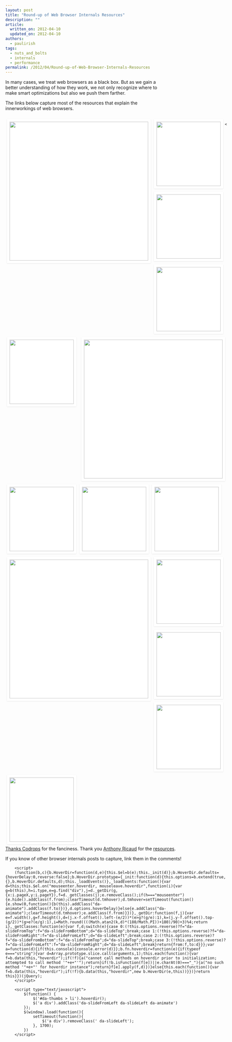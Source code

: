 ```yaml
---
layout: post
title: "Round-up of Web Browser Internals Resources"
description: ""
article:
  written_on: 2012-04-10
  updated_on: 2012-04-10
authors:
  - paulirish
tags:
  - nuts_and_bolts
  - internals
  - performance
permalink: /2012/04/Round-up-of-Web-Browser-Internals-Resources
---
```

<style>
.da-thumbs {
	list-style: none;
	width: 690px;
	min-height: 600px;
	position: relative;
	margin: 20px auto;
	padding: 0;


}
.da-thumbs li {
	float: left;
	margin: 5px;
	background: #fff;
	padding: 8px;
	position: relative;
	box-shadow: 0 1px 3px rgba(0,0,0,0.1);
}
.da-thumbs li a,
.da-thumbs li a img {
	display: block;
	position: relative;
}
.da-thumbs li a {
	overflow: hidden;
}
.da-thumbs li a div {
	position: absolute;
	background: rgba(75,75,75,0.7);
	width: 100%;
	height: 100%;
}
.da-thumbs li a div.da-animate {
	-webkit-transition: all 0.3s ease;
	-moz-transition: all 0.3s ease-in-out;
	-o-transition: all 0.3s ease-in-out;
	-ms-transition: all 0.3s ease-in-out;
	transition: all 0.3s ease-in-out;
}
/* Initial state classes: */
.da-slideFromTop {
	left: 0px;
	top: -100%;
}
.da-slideFromBottom {
	left: 0px;
	top: 100%;
}
.da-slideFromLeft {
	top: 0px;
	left: -100%;
}
.da-slideFromRight {
	top: 0px;
	left: 100%;
}
/* Final state classes: */
.da-slideTop {
	top: 0px;
}
.da-slideLeft {
	left: 0px;
}
.da-thumbs li a div span {
	display: block;
	padding: 10px 0;
	margin: 25px 20px 20px 20px;
	font-weight: normal;
	color: rgba(255,255,255,0.9);
	text-shadow: 1px 1px 1px rgba(0,0,0,0.2);
	border-bottom: 1px solid rgba(255,255,255,0.5);
	box-shadow: 0 1px 0 rgba(0,0,0,0.1), 0 -10px 0 rgba(255,255,255,0.3);
	font-size: 20px;
   line-height: 1.2;
}


.da-thumbs li a img {
	width: 200px;
}


.da-thumbs li a img.big {
	width: 432px;
}


</style>

<p>In many cases, we treat web browsers as a black box. But as we gain a better understanding of how they work, we not only recognize where to make smart optimizations but also we push them farther. </p>

<p>The links below capture most of the resources that explain the innerworkings of web browsers. </p>
				<ul id="da-thumbs" class="da-thumbs" >


<li><a href="http://www.html5rocks.com/en/tutorials/internals/howbrowserswork/">
    <img src="http://beta.url2png.com/v6/P4EA9CF92E4F9C/daf350053347a0388a6f4d72ae3277d4/png/?url=http%3A%2F%2Fwww.html5rocks.com%2Fen%2Ftutorials%2Finternals%2Fhowbrowserswork%2F&viewport=1024x746&format=png&thumbnail_max_width=440" class=big>
    <div><span>How Browsers Work: Behind the scenes of modern web browsers, by Tali Garsiel</span></div>
  </a></li>







<li><a href="http://www.vineetgupta.com/2010/11/how-browsers-work-part-1-architecture/">
    <img src="http://beta.url2png.com/v6/P4EA9CF92E4F9C/7825d223b6a7848b44fcba68185d71fb/png/?url=http%3A%2F%2Fwww.vineetgupta.com%2F2010%2F11%2Fhow-browsers-work-part-1-architecture%2F&viewport=1024x746&format=png&thumbnail_max_width=240">
    <div><span>How Browsers Work – Architecture, by Vineet Gupta</span></div>
  </a></li>


  <li><a href="http://blog.mozilla.com/dmandelin/2011/06/16/know-your-engines-at-oreilly-velocity-2011/">
    <img src="http://beta.url2png.com/v6/P4EA9CF92E4F9C/323fe44ef014c5da2e009e389b95cf9f/png/?url=http%3A%2F%2Fblog.mozilla.com%2Fdmandelin%2F2011%2F06%2F16%2Fknow-your-engines-at-oreilly-velocity-2011%2F&viewport=1024x746&format=png&thumbnail_max_width=240">
    <div><span>Know Your JavaScript Engines, by David Mandelin</span></div>
  </a></li>



  <li><a href="http://www.youtube.com/watch?v=XAqIpGU8ZZk">
    <img src="http://beta.url2png.com/v6/P4EA9CF92E4F9C/d0472464d27d25fdef6d77deda654d89/png/?url=http%3A%2F%2Fwww.youtube.com%2Fwatch%3Fv%3DXAqIpGU8ZZk&viewport=1024x746&format=png&thumbnail_max_width=240">
    <div><span>From Console to Chrome, by Lilli Thompson</span></div>
  </a></li>


<li style="float:right"><a href="http://dbaron.org/talks/2012-03-11-sxsw/master.xhtml">
    <img src="http://beta.url2png.com/v6/P4EA9CF92E4F9C/d685e329b34e2899e78ff5b6de339604/png/?url=http%3A%2F%2Fdbaron.org%2Ftalks%2F2012-03-11-sxsw%2Fmaster.xhtml&viewport=1024x746&format=png&thumbnail_max_width=440" class=big>
    <div><span>Fast CSS: How Browsers Lay Out Web Pages, by David Baron</span></div>
  </a></li>


  <li><a href="http://dayofjs.com/videos/22158462/web-browsers_alex-russel">
    <img src="http://beta.url2png.com/v6/P4EA9CF92E4F9C/584d9eb36c18ecef9a376ce4ec9ea567/png/?url=http%3A%2F%2Fdayofjs.com%2Fvideos%2F22158462%2Fweb-browsers_alex-russel&viewport=1024x746&format=png&thumbnail_max_width=240">
   <div><span> What Browsers <em>Really</em> Think of your App, by Alex Russell</span></div>
  </a></li>


  <li style="clear:both"><a href="http://www.youtube.com/watch?v=a2_6bGNZ7bA">
    <img src="http://beta.url2png.com/v6/P4EA9CF92E4F9C/9cdf9d13ee882ef233457483f251e345/png/?url=http%3A%2F%2Fwww.youtube.com%2Fwatch%3Fv%3Da2_6bGNZ7bA&viewport=1024x746&format=png&thumbnail_max_width=240">
    <div><span>Faster HTML and CSS: Layout Eng&shy;ine Internals for Web Dev&shy;elop&shy;ers, by David Baron</span></div>
  </a></li>

  <li><a href="http://stackoverflow.com/questions/5797014/css-selectors-parsed-right-to-left-why/5813672#5813672">
    <img src="http://beta.url2png.com/v6/P4EA9CF92E4F9C/8c411595aeb356e12f7897b370f58842/png/?url=http%3A%2F%2Fstackoverflow.com%2Fquestions%2F5797014%2Fcss-selectors-parsed-right-to-left-why%2F5813672%235813672&viewport=1024x746&format=png&thumbnail_max_width=240">
    <div><span>CSS Selectors parsed right to left. Why?, by Boris Zbarsky</span></div>
  </a></li>



  <li><a href="http://www.webkit.org/blog/114/webcore-rendering-i-the-basics/">
    <img src="http://beta.url2png.com/v6/P4EA9CF92E4F9C/b1b007734c4b31681da3953705d71eb1/png/?url=http%3A%2F%2Fwww.webkit.org%2Fblog%2F114%2Fwebcore-rendering-i-the-basics%2F&viewport=1024x746&format=png&thumbnail_max_width=240">
    <div><span>WebCore Rendering I – The Basics</span></div>
  </a></li>

<li><a href="http://vimeo.com/32364192">
    <img src="http://beta.url2png.com/v6/P4EA9CF92E4F9C/475edf4e5e381e40bdb5ba346357739a/png/?url=http%3A%2F%2Fvimeo.com%2F32364192&viewport=1024x746&format=png&thumbnail_max_width=440" class=big>
    <div><span>Life Of A Button Element, by Alex Russell</span></div>
  </a></li>


  <li><a href="http://paulirish.com/2011/dom-html5-css3-performance/">
    <img src="http://beta.url2png.com/v6/P4EA9CF92E4F9C/0a6e41e2a110474975e0250de4d7c419/png/?url=http%3A%2F%2Fpaulirish.com%2F2011%2Fdom-html5-css3-performance%2F&viewport=1024x746&format=png&thumbnail_max_width=240">
    <div><span>DOM, HTML5, &amp; CSS3 Performance, by Paul Irish</span></div>
  </a></li>

  <li><a href="http://gent.ilcore.com/2011/05/how-web-page-loads.html">
    <img src="http://beta.url2png.com/v6/P4EA9CF92E4F9C/9bc949fa4ad33442c1e6adf1620b3990/png/?url=http%3A%2F%2Fgent.ilcore.com%2F2011%2F05%2Fhow-web-page-loads.html&viewport=1024x746&format=png&thumbnail_max_width=240">
    <div><span>How A Web Page Loads, by Tony Gentilcore</span></div>
  </a></li>

  <li><a href="http://paulirish.com/2011/primitives-html5-video/">
    <img src="http://beta.url2png.com/v6/P4EA9CF92E4F9C/4dadb33cc36dd6331346ee982a8591be/png/?url=http%3A%2F%2Fpaulirish.com%2F2011%2Fprimitives-html5-video%2F&viewport=1024x746&format=png&thumbnail_max_width=240">
    <div><span>The Fund&shy;amentals, Prim&shy;itives and His&shy;tory of HTML5, by Paul Irish</span></div>
  </a></li>



  <li><a href="https://vimeo.com/16241085">
    <img src="http://beta.url2png.com/v6/P4EA9CF92E4F9C/50d2efdef470be7fb44133bc0c7000f1/png/?url=https%3A%2F%2Fvimeo.com%2F16241085&viewport=1024x746&format=png&thumbnail_max_width=240">
    <div><span>High Performance JavaScript, by Nicholas Zakas</span></div>
  </a></li>


				</ul>
		
<p style="clear:both">
<a href="http://tympanus.net/codrops/2012/04/09/direction-aware-hover-effect-with-css3-and-jquery/">Thanks Codrops</a> for the fanciness. Thank you <a href="https://twitter.com/#!/rik24d">Anthony Ricaud</a> for the <a href="http://blogmarks.net/user/rik/marks/tag/navigateur-marche">resources</a>. 

<p>
If you know of other browser internals posts to capture, link them in the comments!
</p>


		<script>
		(function(b,c){b.HoverDir=function(d,e){this.$el=b(e);this._init(d)};b.HoverDir.defaults={hoverDelay:0,reverse:false};b.HoverDir.prototype={_init:function(d){this.options=b.extend(true,{},b.HoverDir.defaults,d);this._loadEvents()},_loadEvents:function(){var d=this;this.$el.on("mouseenter.hoverdir, mouseleave.hoverdir",function(i){var g=b(this),h=i.type,e=g.find("div"),j=d._getDir(g,{x:i.pageX,y:i.pageY}),f=d._getClasses(j);e.removeClass();if(h==="mouseenter"){e.hide().addClass(f.from);clearTimeout(d.tmhover);d.tmhover=setTimeout(function(){e.show(0,function(){b(this).addClass("da-animate").addClass(f.to)})},d.options.hoverDelay)}else{e.addClass("da-animate");clearTimeout(d.tmhover);e.addClass(f.from)}})},_getDir:function(f,j){var e=f.width(),g=f.height(),d=(j.x-f.offset().left-(e/2))*(e>g?(g/e):1),k=(j.y-f.offset().top-(g/2))*(g>e?(e/g):1),i=Math.round((((Math.atan2(k,d)*(180/Math.PI))+180)/90)+3)%4;return i},_getClasses:function(e){var f,d;switch(e){case 0:(!this.options.reverse)?f="da-slideFromTop":f="da-slideFromBottom";d="da-slideTop";break;case 1:(!this.options.reverse)?f="da-slideFromRight":f="da-slideFromLeft";d="da-slideLeft";break;case 2:(!this.options.reverse)?f="da-slideFromBottom":f="da-slideFromTop";d="da-slideTop";break;case 3:(!this.options.reverse)?f="da-slideFromLeft":f="da-slideFromRight";d="da-slideLeft";break}return{from:f,to:d}}};var a=function(d){if(this.console){console.error(d)}};b.fn.hoverdir=function(e){if(typeof e==="string"){var d=Array.prototype.slice.call(arguments,1);this.each(function(){var f=b.data(this,"hoverdir");if(!f){a("cannot call methods on hoverdir prior to initialization; attempted to call method '"+e+"'");return}if(!b.isFunction(f[e])||e.charAt(0)==="_"){a("no such method '"+e+"' for hoverdir instance");return}f[e].apply(f,d)})}else{this.each(function(){var f=b.data(this,"hoverdir");if(!f){b.data(this,"hoverdir",new b.HoverDir(e,this))}})}return this}})(jQuery);
		</script>

		<script type="text/javascript">
			$(function() {
				$('#da-thumbs > li').hoverdir();
				$('a div').addClass('da-slideFromLeft da-slideLeft da-animate')
			});
			$(window).load(function(){
				setTimeout(function(){
					$('a div').removeClass(' da-slideLeft');
				}, 1700);
			})
		</script>